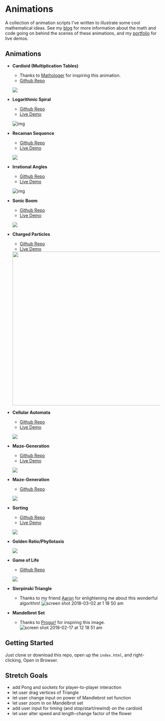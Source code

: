 
# Animations
A collection of animation scripts I've written to illustrate some cool mathematical ideas. See my [blog](http://zstout.com/#/math) for more information about the math and code going on behind the scenes of these animations, and my [portfolio](http://zstout.com/#/portfolio) for live demos.

## Animations
- **Cardioid (Multiplication Tables)**
    - Thanks to [Mathologer](http://www.youtube.com/watch?v=qhbuKbxJsk8) for inspiring this animation.
    - [Github Repo](http://github.com/zackstout/Cardioid-animation)
    
    ![](https://media.giphy.com/media/1fjEtBpVYD6PBMw1tf/giphy.gif)

- **Logarithmic Spiral**
    - [Github Repo](https://github.com/zackstout/logarithmic-spiral)
    - [Live Demo](https://zackstout.github.io/logarithmic-spiral/)
    
    ![img](https://media.giphy.com/media/33HpHklqjLpIwsGL4l/giphy.gif)
    
- **Recaman Sequence**
    - [Github Repo](https://github.com/zackstout/recaman-sequence-visualization)
    - [Live Demo](https://zackstout.github.io/recaman-sequence-visualization/)
    
    ![](https://media.giphy.com/media/2skXrGZ4114kcXOmrN/giphy.gif)
    
- **Irrational Angles**
    - [Github Repo](https://github.com/zackstout/irrational-angles)
    - [Live Demo](https://zackstout.github.io/irrational-angles/)
    
    ![img](https://media.giphy.com/media/4H6XQKORxinNOLrc2B/giphy.gif)
    
- **Sonic Boom**
    - [Github Repo](https://github.com/zackstout/sonic-boom-animation)
    - [Live Demo](https://zackstout.github.io/sonic-boom-animation/)
    
    ![](https://media.giphy.com/media/1sxrwapH6traeMLu51/giphy.gif)
    
- **Charged Particles**
    - [Github Repo](https://github.com/zackstout/physics-of-attraction)
    - [Live Demo](https://zackstout.github.io/physics-of-attraction/)
    <img src="https://media.giphy.com/media/3gYZUCrWjzeqizRnoZ/giphy.gif" width=500px>
    
- **Cellular Automata**
    - [Github Repo](https://github.com/zackstout/cellular-automata)
    - [Live Demo](https://zackstout.github.io/cellular-automata/)
    
    ![](https://media.giphy.com/media/27bOn2mX7EWnIDan7u/giphy.gif)

- **Maze-Generation**
    - [Github Repo](https://github.com/zackstout/maze-generator)
    - [Live Demo](https://zackstout.github.io/maze-generator/)
    
    ![](https://media.giphy.com/media/6Gay6xtiKFu9hcgKcs/giphy.gif)

- **Maze-Generation**
    - [Github Repo](https://github.com/zackstout/vector-fields)
    
    ![](https://media.giphy.com/media/27bJJnnAUiCrNpsuoC/giphy.gif)

- **Sorting**
    - [Github Repo](https://github.com/zackstout/sorting-algorithms)
    - [Live Demo](https://zackstout.github.io/sorting-algorithms/)
    
    ![](https://media.giphy.com/media/cCalx8nIGgjzw1bM2r/giphy.gif)
    
- **Golden Ratio/Phyllotaxis**

    ![](https://media.giphy.com/media/47GVENlu7UO8nCAstA/giphy.gif)

- **Game of Life**
    - [Github Repo](https://github.com/zackstout/Game-of-life-3d-final)
    
    ![](https://media.giphy.com/media/2kQC1p40oijIImaNSD/giphy.gif)

- **Sierpinski Triangle**
    - Thanks to my friend [Aaron](http://github.com/bozeman42) for enlightening me about this wonderful algorithm!
    ![screen shot 2018-03-02 at 1 18 50 am](https://user-images.githubusercontent.com/29472568/36887639-bf1e162a-1db7-11e8-9273-431fc0bfeb24.png)

- **Mandelbrot Set**
    - Thanks to [Progur!](http://progur.com/2017/02/create-mandelbrot-fractal-javascript.html) for inspiring this image.
    ![screen shot 2018-02-17 at 12 18 51 am](https://user-images.githubusercontent.com/29472568/36338597-3cb5e782-1379-11e8-8111-1d87497c9e7d.png)
    
## Getting Started
Just clone or download this repo, open up the `index.html`, and right-clicking, Open in Browser.

## Stretch Goals
- add Pong and sockets for player-to-player interaction
- let user drag vertices of Triangle
- let user change input on power of Mandlebrot set function
- let user zoom in on Mandelbrot set
- add user input for timing (and stop/start/rewind) on the cardioid
- let user alter speed and length-change factor of the flower
